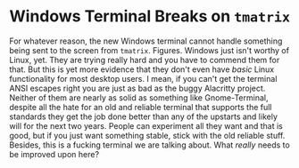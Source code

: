 # Windows Terminal Breaks on `tmatrix`

For whatever reason, the new Windows terminal cannot handle something
being sent to the screen from `tmatrix`. Figures. Windows just isn't
worthy of Linux, yet. They are trying really hard and you have to commend
them for that. But this is yet more evidence that they don't even have
*basic* Linux functionality for most desktop users. I mean, if you can't
get the terminal ANSI escapes right you are just as bad as the buggy
Alacritty project. Neither of them are nearly as solid as something like
Gnome-Terminal, despite all the hate for an old and reliable terminal
that supports the full standards they get the job done better than any
of the upstarts and likely will for the next two years. People can
experiment all they want and that is good, but if you just want
something stable, stick with the old reliable stuff. Besides, this is a
fucking terminal we are talking about. What *really* needs to be
improved upon here?
